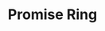 ---
abv: 6.2%
alt:
availability: Keg
bitterness: 
description: Notes of stone fruits, citrus, and pineapple. This batch turned out super fruity and insanely crushable.
gravity: 
hops: 
ibu: 55
img: promise-ring.jpg
layout: beer
malt: 
modal-id: promise-ring
title: Promise Ring
on-tap: yup
sourness: 
style: Hazy IPA
---